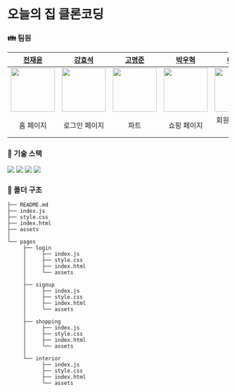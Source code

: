 # 오늘의 집 클론코딩
### 👪 팀원
|[전재윤](https://github.com/JeonJaeYun)|[강효석](https://github.com/hyosk)|[고명준](https://github.com/noojmogstel)|[박우혁](https://github.com/yazawang)|[이경수](https://github.com/LeeKyeongSu)|[이용경](https://github.com/CE-Walf)|
|:---:|:---:|:---:|:---:|:---:|:---:|
|<img src="https://avatars.githubusercontent.com/u/95540340?v=4" width="100px" height="100px"/>|<img src="https://avatars.githubusercontent.com/u/164130905?v=4" width="100px" height="100px"/>|<img src="https://avatars.githubusercontent.com/u/114380589?v=4" width="100px" height="100px"/>|<img src="https://avatars.githubusercontent.com/u/154523061?v=4" width="100px" height="100px"/>|<img src="https://avatars.githubusercontent.com/u/155437428?v=4" width="100px" height="100px"/>|<img src="https://avatars.githubusercontent.com/u/66865438?v=4" width="100px" height="100px"/>|
|홈 페이지|로그인 페이지|파트|쇼핑 페이지|회원가입 페이지|인테리어 페이지|
### 🔧 기술 스택
<img src="https://img.shields.io/badge/html5-E34F26?style=for-the-badge&logo=html5&logoColor=white"> <img src="https://img.shields.io/badge/css-1572B6?style=for-the-badge&logo=css3&logoColor=white">  <img src="https://img.shields.io/badge/javascript-F7DF1E?style=for-the-badge&logo=javascript&logoColor=black"> <img src="https://img.shields.io/badge/github-181717?style=for-the-badge&logo=github&logoColor=white">
### 📂 폴더 구조
```
├── README.md
├── index.js
├── style.css
├── index.html
├── assets
│
└── pages
     ├── login
     │     ├── index.js
     │     ├── style.css
     │     ├── index.html
     │     └── assets
     │
     ├── signup
     │     ├── index.js
     │     ├── style.css
     │     ├── index.html
     │     └── assets
     │
     ├── shopping
     │     ├── index.js
     │     ├── style.css
     │     ├── index.html
     │     └── assets
     │
     └── interior
           ├── index.js
           ├── style.css
           ├── index.html
           └── assets
```
